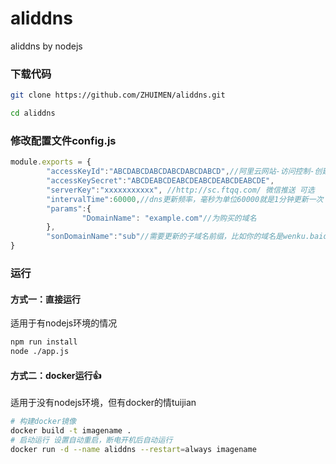 # aliddns

aliddns by nodejs

### 下载代码

```sh
git clone https://github.com/ZHUIMEN/aliddns.git

cd aliddns
```

### 修改配置文件config.js

```js
module.exports = {
        "accessKeyId":"ABCDABCDABCDABCDABCDABCD",//阿里云网站-访问控制-创建用户，添加权限：管理云解析（DNS）的权限-创建AccessKey，得到accessKeyId和accessKeySecret
        "accessKeySecret":"ABCDEABCDEABCDEABCDEABCDEABCDE",
        "serverKey":"xxxxxxxxxxx", //http://sc.ftqq.com/ 微信推送 可选
        "intervalTime":60000,//dns更新频率，毫秒为单位60000就是1分钟更新一次
        "params":{
                "DomainName": "example.com"//为购买的域名
        },
        "sonDomainName":"sub"//需要更新的子域名前缀，比如你的域名是wenku.baidu.com那么这里就是wenku
}
```

### 运行

#### 方式一：直接运行

适用于有nodejs环境的情况

```sh
npm run install
node ./app.js
```

#### 方式二：docker运行:+1:

适用于没有nodejs环境，但有docker的情tuijian

```sh
# 构建docker镜像
docker build -t imagename .
# 启动运行 设置自动重启，断电开机后自动运行
docker run -d --name aliddns --restart=always imagename
```

